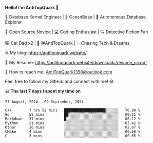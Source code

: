 
**Hello! I'm AntiTopQuark 👋**

🔧 Database Kernel Engineer | 🌊 OceanBase | 🤖 Autonomous Database Explorer

🌱 Open Source Novice | 💻 Coding Enthusiast | 🔍 Detective Fiction Fan

😸 Cat Dad x2 | 🎉 @AntiTopQuark | ✨ Chasing Tech & Dreams

🌐 My blog: https://antitopquark.website/

📄 My Resume: https://antitopquark.website/downloads/resume_cn.pdf

📧 How to reach me: AntiTopQuark1350@outlook.com

Feel free to follow my GitHub and connect with me! 😄

📊 **The last 7 days I spent my time on** 

<!--START_SECTION:waka-->
```text
27 August, 2024 - 02 September, 2024

C++        7 hrs 52 mins   ███████████████████░░░░░░   76.89 % 
Go         58 mins         ██░░░░░░░░░░░░░░░░░░░░░░░   09.51 % 
Markdown   37 mins         █░░░░░░░░░░░░░░░░░░░░░░░░   06.12 % 
Python     21 mins         ░░░░░░░░░░░░░░░░░░░░░░░░░   03.42 % 
Other      16 mins         ░░░░░░░░░░░░░░░░░░░░░░░░░   02.67 % 
CMake      4 mins          ░░░░░░░░░░░░░░░░░░░░░░░░░   00.68 % 
C          3 mins          ░░░░░░░░░░░░░░░░░░░░░░░░░   00.65 %
```
<!--END_SECTION:waka-->


